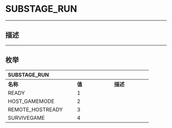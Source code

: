 # SUBSTAGE_RUN

------------------------------------------------------------------------------------------
## 描述



------------------------------------------------------------------------------------------
## 枚举

|<div style="width:200px">SUBSTAGE_RUN</div>|<div style="width:100px"></div>|<div style="width:100px"></div>|
|:---|:---|:---|
|**名称**|**值**|**描述**|
|READY|1||
|HOST_GAMEMODE|2||
|REMOTE_HOSTREADY|3||
|SURVIVEGAME|4||
